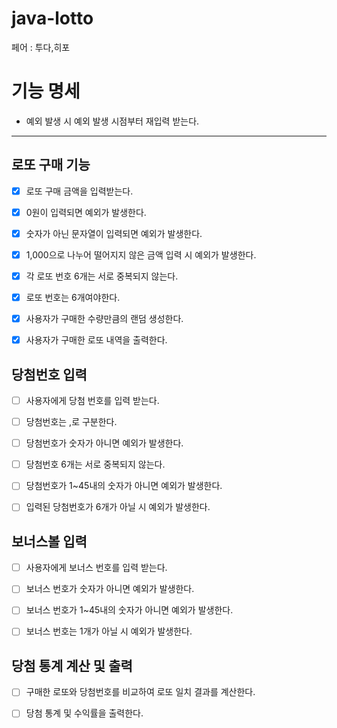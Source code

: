 # java-lotto
페어 : 투다,히포

# 기능 명세

- 예외 발생 시 예외 발생 시점부터 재입력 받는다.

---

## 로또 구매 기능
- [x] 로또 구매 금액을 입력받는다.
- [x] 0원이 입력되면 예외가 발생한다.
- [x] 숫자가 아닌 문자열이 입력되면 예외가 발생한다.
- [x] 1,000으로 나누어 떨어지지 않은 금액 입력 시 예외가 발생한다.
- [x] 각 로또 번호 6개는 서로 중복되지 않는다.
- [x] 로또 번호는 6개여야한다.
- [x] 사용자가 구매한 수량만큼의 랜덤 생성한다.
- [x] 사용자가 구매한 로또 내역을 출력한다.


## 당첨번호 입력
- [ ] 사용자에게 당첨 번호를 입력 받는다.
- [ ] 당첨번호는 ,로 구분한다.

- [ ] 당첨번호가 숫자가 아니면 예외가 발생한다.
- [ ] 당첨번호 6개는 서로 중복되지 않는다.
- [ ] 당첨번호가 1~45내의 숫자가 아니면 예외가 발생한다.
- [ ] 입력된 당첨번호가 6개가 아닐 시 예외가 발생한다.


## 보너스볼 입력
- [ ] 사용자에게 보너스 번호를 입력 받는다.

- [ ] 보너스 번호가 숫자가 아니면 예외가 발생한다.
- [ ] 보너스 번호가 1~45내의 숫자가 아니면 예외가 발생한다.
- [ ] 보너스 번호는 1개가 아닐 시 예외가 발생한다.


## 당첨 통계 계산 및 출력
- [ ] 구매한 로또와 당첨번호를 비교하여 로또 일치 결과를 계산한다.
- [ ] 당첨 통계 및 수익률을 출력한다. 

